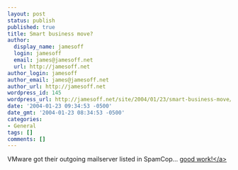 ```yaml
---
layout: post
status: publish
published: true
title: Smart business move?
author:
  display_name: jamesoff
  login: jamesoff
  email: james@jamesoff.net
  url: http://jamesoff.net
author_login: jamesoff
author_email: james@jamesoff.net
author_url: http://jamesoff.net
wordpress_id: 145
wordpress_url: http://jamesoff.net/site/2004/01/23/smart-business-move/
date: '2004-01-23 09:34:53 -0500'
date_gmt: '2004-01-23 08:34:53 -0500'
categories:
- General
tags: []
comments: []
---
```

<p>VMware got their outgoing mailserver listed in SpamCop... <a href="http:&#47;&#47;www.spamcop.net&#47;w3m?action=checkblock&ip=65.113.40.130">good work!<&#47;a></p>
